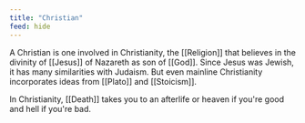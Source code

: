 ```yaml
---
title: "Christian"
feed: hide
---
```


A Christian is one involved in Christianity, the [[Religion]] that believes in the divinity of [[Jesus]] of Nazareth as son of [[God]]. Since Jesus was Jewish, it has many similarities with Judaism. But even mainline Christianity incorporates ideas from [[Plato]] and [[Stoicism]]. 

In Christianity, [[Death]] takes you to an afterlife or heaven if you're good and hell if you're bad. 